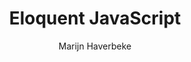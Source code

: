 ---
title: "Eloquent JavaScript"
description: "A modern introduction to programming with JavaScript, covering language fundamentals and web development."
topic: "Web Development"
category: book
format: book
author: "Marijn Haverbeke"
url: "https://eloquentjavascript.net/"
tags: ["javascript", "programming", "web-development"]
difficulty: intermediate
estimatedTime: "40 hours"
license: "CC BY-NC"
isFree: true
isOpenSource: true
githubUrl: "https://github.com/marijnh/Eloquent-JavaScript"
githubStars: 3200
roadmapUrl: "https://roadmap.sh/javascript"
roadmapPath: "javascript"
publishedAt: 2025-10-16
featured: false
---